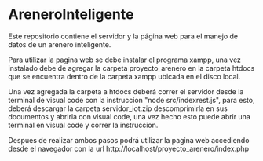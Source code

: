 # AreneroInteligente
Este repositorio contiene el servidor y la página web para el manejo de datos de un arenero inteligente.

Para utilizar la pagina web se debe instalar el programa xampp, una vez instalado debe de agregar la carpeta proyecto_arenero en la carpeta htdocs
que se encuentra dentro de la carpeta xampp ubicada en el disco local.

Una vez agregada la carpeta a htdocs deberá correr el servidor desde la terminal de visual code con la instruccion "node src/indexrest.js", para esto,
deberá descargar la carpeta servidor_iot.zip descomprimirla en sus documentos y abrirla con visual code, una vez hecho esto puede abrir una terminal en 
visual code y correr la instruccion.

Despues de realizar ambos pasos podrá utilizar la pagina web accediendo desde el navegador con la url http://localhost/proyecto_arenero/index.php
